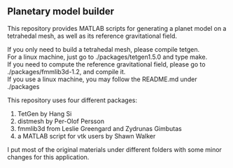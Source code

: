 Planetary model builder 
--------------------------------------------

This repository provides MATLAB scripts for generating a planet model on a tetrahedal mesh,
as well as its reference gravitational field. 

If you only need to build a tetrahedal mesh, please compile tetgen.  
For a linux machine, just go to ./packages/tetgen1.5.0 and type make.   
If you need to compute the reference gravitational field, please go to ./packages/fmmlib3d-1.2, and compile it.  
If you use a linux machine, you may follow the README.md under ./packages

This repository uses four different packages:  
1. TetGen by Hang Si  
2. distmesh by Per-Olof Persson  
3. fmmlib3d from Leslie Greengard and Zydrunas Gimbutas  
4. a MATLAB script for vtk users by Shawn Walker

I put most of the original materials under different folders 
with some minor changes for this application.
